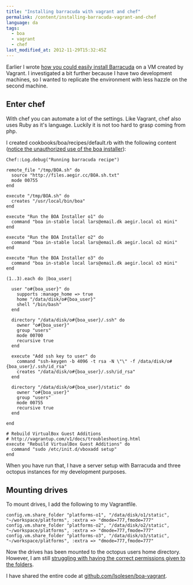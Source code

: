 ```yaml
---
title: "Installing barracuda with vagrant and chef"
permalink: /content/installing-barracuda-vagrant-and-chef
language: da
tags:
  - boa
  - vagrant
  - chef
last_modified_at: 2012-11-29T15:32:45Z
---
```


Earlier I wrote [how you could easily install Barracuda](/node/357) on a VM created by Vagrant. I investigated a bit further because I have two development machines, so I wanted to replicate the environment with less hazzle on the second machine.

Enter chef
----------

With chef you can automate a lot of the settings. Like Vagrant, chef also uses Ruby as it's language. Luckily it is not too hard to grasp coming from php.

I created cookbooks/boa/recipes/default.rb with the following content ([notice the unauthorized use of the boa installer](http://drupal.org/node/1849604)):

```
Chef::Log.debug("Running barracuda recipe")

remote_file "/tmp/BOA.sh" do
  source "http://files.aegir.cc/BOA.sh.txt"
  mode 00755
end

execute "/tmp/BOA.sh" do
  creates "/usr/local/bin/boa"
end

execute "Run the BOA Installer o1" do
  command "boa in-stable local lars@email.dk aegir.local o1 mini"
end

execute "Run the BOA Installer o2" do
  command "boa in-stable local lars@email.dk aegir.local o2 mini"
end

execute "Run the BOA Installer o3" do
  command "boa in-stable local lars@email.dk aegir.local o3 mini"
end

(1..3).each do |boa_user|

  user "o#{boa_user}" do
    supports :manage_home => true
    home "/data/disk/o#{boa_user}"
    shell "/bin/bash"
  end

  directory "/data/disk/o#{boa_user}/.ssh" do
    owner "o#{boa_user}"
    group "users"
    mode 00700
    recursive true
  end

  execute "Add ssh key to user" do
    command "ssh-keygen -b 4096 -t rsa -N \"\" -f /data/disk/o#{boa_user}/.ssh/id_rsa"
    creates "/data/disk/o#{boa_user}/.ssh/id_rsa"
  end

  directory "/data/disk/o#{boa_user}/static" do
    owner "o#{boa_user}"
    group "users"
    mode 00755
    recursive true
  end

end

# Rebuild VirtualBox Guest Additions
# http://vagrantup.com/v1/docs/troubleshooting.html
execute "Rebuild VirtualBox Guest Additions" do
  command "sudo /etc/init.d/vboxadd setup"
end
```

When you have run that, I have a server setup with Barracuda and three octopus instances for my development purposes.

Mounting drives
---------------

To mount drives, I add the following to my Vagrantfile.

```
config.vm.share_folder "platforms-o1", "/data/disk/o1/static", "~/workspace/platforms", :extra => "dmode=777,fmode=777"
config.vm.share_folder "platforms-o2", "/data/disk/o2/static", "~/workspace/platforms", :extra => "dmode=777,fmode=777"
config.vm.share_folder "platforms-o3", "/data/disk/o3/static", "~/workspace/platforms", :extra => "dmode=777,fmode=777"
```

Now the drives has been mounted to the octopus users home directory. However, I am still [struggling with having the correct permissions given to the folders](https://github.com/lsolesen/boa-vagrant/issues/2).

I have shared the entire code at [github.com/lsolesen/boa-vagrant](http://github.com/lsolesen/boa-vagrant).
